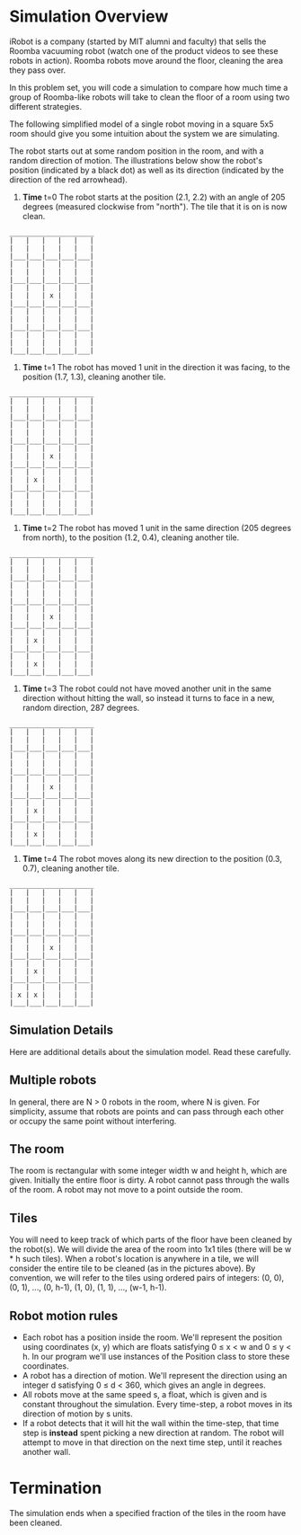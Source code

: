 # Simulation Overview

iRobot is a company (started by MIT alumni and faculty) that sells the Roomba vacuuming robot (watch one of the product videos to see these robots in action). Roomba robots move around the floor, cleaning the area they pass over.

In this problem set, you will code a simulation to compare how much time a group of Roomba-like robots will take to clean the floor of a room using two different strategies.

The following simplified model of a single robot moving in a square 5x5 room should give you some intuition about the system we are simulating.

The robot starts out at some random position in the room, and with a random direction of motion. The illustrations below show the robot's position (indicated by a black dot) as well as its direction (indicated by the direction of the red arrowhead).

1. **Time** t=0
The robot starts at the position (2.1, 2.2) with an angle of 205 degrees (measured clockwise from "north"). The tile that it is on is now clean.
```
_____________________
|   |   |   |   |   |
|   |   |   |   |   |
|___|___|___|___|___|
|   |   |   |   |   |
|   |   |   |   |   |
|___|___|___|___|___|
|   |   |   |   |   |
|   |   | x |   |   |
|___|___|___|___|___|
|   |   |   |   |   |
|   |   |   |   |   |
|___|___|___|___|___|
|   |   |   |   |   |
|   |   |   |   |   |
|___|___|___|___|___|
```

1. **Time** t=1
The robot has moved 1 unit in the direction it was facing, to the position (1.7, 1.3), cleaning another tile.
```
_____________________
|   |   |   |   |   |
|   |   |   |   |   |
|___|___|___|___|___|
|   |   |   |   |   |
|   |   |   |   |   |
|___|___|___|___|___|
|   |   |   |   |   |
|   |   | x |   |   |
|___|___|___|___|___|
|   |   |   |   |   |
|   | x |   |   |   |
|___|___|___|___|___|
|   |   |   |   |   |
|   |   |   |   |   |
|___|___|___|___|___|
```

1. **Time** t=2
The robot has moved 1 unit in the same direction (205 degrees from north), to the position (1.2, 0.4), cleaning another tile.
```
_____________________
|   |   |   |   |   |
|   |   |   |   |   |
|___|___|___|___|___|
|   |   |   |   |   |
|   |   |   |   |   |
|___|___|___|___|___|
|   |   |   |   |   |
|   |   | x |   |   |
|___|___|___|___|___|
|   |   |   |   |   |
|   | x |   |   |   |
|___|___|___|___|___|
|   |   |   |   |   |
|   | x |   |   |   |
|___|___|___|___|___|
```

1. **Time** t=3
The robot could not have moved another unit in the same direction without hitting the wall, so instead it turns to face in a new, random direction, 287 degrees.
```
_____________________
|   |   |   |   |   |
|   |   |   |   |   |
|___|___|___|___|___|
|   |   |   |   |   |
|   |   |   |   |   |
|___|___|___|___|___|
|   |   |   |   |   |
|   |   | x |   |   |
|___|___|___|___|___|
|   |   |   |   |   |
|   | x |   |   |   |
|___|___|___|___|___|
|   |   |   |   |   |
|   | x |   |   |   |
|___|___|___|___|___|
```

1. **Time** t=4
The robot moves along its new direction to the position (0.3, 0.7), cleaning another tile.
```
_____________________
|   |   |   |   |   |
|   |   |   |   |   |
|___|___|___|___|___|
|   |   |   |   |   |
|   |   |   |   |   |
|___|___|___|___|___|
|   |   |   |   |   |
|   |   | x |   |   |
|___|___|___|___|___|
|   |   |   |   |   |
|   | x |   |   |   |
|___|___|___|___|___|
|   |   |   |   |   |
| x | x |   |   |   |
|___|___|___|___|___|
```

## Simulation Details
Here are additional details about the simulation model. Read these carefully.

## Multiple robots
In general, there are N > 0 robots in the room, where N is given. For simplicity, assume that robots are points and can pass through each other or occupy the same point without interfering.

## The room
The room is rectangular with some integer width w and height h, which are given. Initially the entire floor is dirty. A robot cannot pass through the walls of the room. A robot may not move to a point outside the room.

## Tiles
You will need to keep track of which parts of the floor have been cleaned by the robot(s). We will divide the area of the room into 1x1 tiles (there will be w * h such tiles). When a robot's location is anywhere in a tile, we will consider the entire tile to be cleaned (as in the pictures above). By convention, we will refer to the tiles using ordered pairs of integers: (0, 0), (0, 1), ..., (0, h-1), (1, 0), (1, 1), ..., (w-1, h-1).

## Robot motion rules
- Each robot has a position inside the room. We'll represent the position using coordinates (x, y) which are floats satisfying 0 ≤ x < w and 0 ≤ y < h. In our program we'll use instances of the Position class to store these coordinates.
- A robot has a direction of motion. We'll represent the direction using an integer d satisfying 0 ≤ d < 360, which gives an angle in degrees.
- All robots move at the same speed s, a float, which is given and is constant throughout the simulation. Every time-step, a robot moves in its direction of motion by s units.
- If a robot detects that it will hit the wall within the time-step, that time step is **instead** spent picking a new direction at random. The robot will attempt to move in that direction on the next time step, until it reaches another wall.

# Termination
The simulation ends when a specified fraction of the tiles in the room have been cleaned.